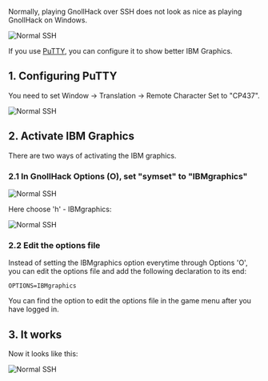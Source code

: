 Normally, playing GnollHack over SSH does not look as nice as playing GnollHack on Windows.

![Normal SSH](https://images.gnollhack.com/wiki/IBMGraphicsWithPuTTY/NormalSSH.png)

If you use [PuTTY](https://www.putty.org/), you can configure it to show better IBM Graphics.

## 1. Configuring PuTTY
You need to set Window → Translation → Remote Character Set to "CP437".

![Normal SSH](https://images.gnollhack.com/wiki/IBMGraphicsWithPuTTY/PuTTYWindowTranslation.png)

## 2. Activate IBM Graphics

There are two ways of activating the IBM graphics.

### 2.1 In GnollHack Options (O), set "symset" to "IBMgraphics"

![Normal SSH](https://images.gnollhack.com/wiki/IBMGraphicsWithPuTTY/ServerOptions1.png)

Here choose 'h' - IBMgraphics:

![Normal SSH](https://images.gnollhack.com/wiki/IBMGraphicsWithPuTTY/ServerOptions2.png)

### 2.2 Edit the options file

Instead of setting the IBMgraphics option everytime through Options 'O', you can edit the options file and add the following declaration to its end:

`OPTIONS=IBMgraphics`

You can find the option to edit the options file in the game menu after you have logged in.

## 3. It works
Now it looks like this:

![Normal SSH](https://images.gnollhack.com/wiki/IBMGraphicsWithPuTTY/ServerOptions3.png)

